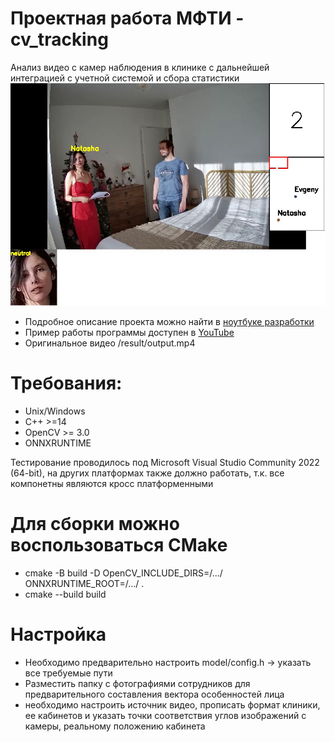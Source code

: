 # Проектная работа МФТИ - cv_tracking
Анализ видео с камер наблюдения в клинике с дальнейшей интеграцией с учетной системой и сбора статистики
![image](result/frame.png)

- Подробное описание проекта можно найти в [ноутбуке разработки](https://colab.research.google.com/drive/1C6qhr3qGnRfvE8HPyjo9KgK0RXPHhGjX?usp=sharing)
- Пример работы программы доступен в [YouTube](https://www.youtube.com/watch?v=TLlQZG0YQ5g)
- Оригинальное видео /result/output.mp4

# Требования:
- Unix/Windows
- С++ >=14
- OpenCV >= 3.0
- ONNXRUNTIME

Тестирование проводилось под Microsoft Visual Studio Community 2022 (64-bit), 
на других платформах также должно работать, т.к. все компонетны являются кросс платформенными

# Для сборки можно воспользоваться CMake
- cmake -B build -D OpenCV_INCLUDE_DIRS=/.../ ONNXRUNTIME_ROOT=/.../ .
- cmake --build build

# Настройка
- Необходимо предварительно настроить model/config.h -> указать все требуемые пути
- Разместить папку с фотографиями сотрудников для предварительного составления вектора особенностей лица
- необходимо настроить источник видео, прописать формат клиники, ее кабинетов и указать точки соответствия углов изображений с камеры, реальному положению кабинета

